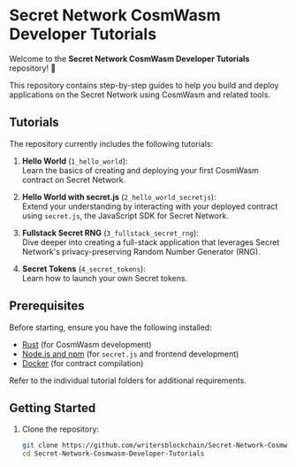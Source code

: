# Secret Network CosmWasm Developer Tutorials

Welcome to the **Secret Network CosmWasm Developer Tutorials** repository! 🎉

This repository contains step-by-step guides to help you build and deploy applications on the Secret Network using CosmWasm and related tools.

## Tutorials

The repository currently includes the following tutorials:

1. **Hello World** (`1_hello_world`):  
   Learn the basics of creating and deploying your first CosmWasm contract on Secret Network.

2. **Hello World with secret.js** (`2_hello_world_secretjs`):  
   Extend your understanding by interacting with your deployed contract using `secret.js`, the JavaScript SDK for Secret Network.

3. **Fullstack Secret RNG** (`3_fullstack_secret_rng`):  
   Dive deeper into creating a full-stack application that leverages Secret Network's privacy-preserving Random Number Generator (RNG).

4. **Secret Tokens** (`4_secret_tokens`):  
   Learn how to launch your own Secret tokens.

## Prerequisites

Before starting, ensure you have the following installed:

- [Rust](https://www.rust-lang.org/tools/install) (for CosmWasm development)
- [Node.js and npm](https://nodejs.org/) (for `secret.js` and frontend development)
- [Docker](https://www.docker.com/) (for contract compilation)

Refer to the individual tutorial folders for additional requirements.

## Getting Started

1. Clone the repository:
   ```bash
   git clone https://github.com/writersblockchain/Secret-Network-Cosmwasm-Developer-Tutorials.git
   cd Secret-Network-Cosmwasm-Developer-Tutorials
